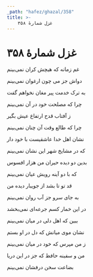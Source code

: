 ```yaml
---
_path: "hafez/ghazal/358"
title: >-
    غزل شمارهٔ ۳۵۸
---
```

# غزل شمارهٔ ۳۵۸

<div class="b" id="bn1"><div class="m1"><p>غم زمانه که هیچش کران نمی‌بینم</p></div>
<div class="m2"><p>دواش جز می چون ارغوان نمی‌بینم</p></div></div>
<div class="b" id="bn2"><div class="m1"><p>به ترک خدمت پیر مغان نخواهم گفت</p></div>
<div class="m2"><p>چرا که مصلحت خود در آن نمی‌بینم</p></div></div>
<div class="b" id="bn3"><div class="m1"><p>ز آفتاب قدح ارتفاع عیش بگیر</p></div>
<div class="m2"><p>چرا که طالع وقت آن چنان نمی‌بینم</p></div></div>
<div class="b" id="bn4"><div class="m1"><p>نشان اهل خدا عاشقیست با خود دار</p></div>
<div class="m2"><p>که در مشایخ شهر این نشان نمی‌بینم</p></div></div>
<div class="b" id="bn5"><div class="m1"><p>بدین دو دیده حیران من هزار افسوس</p></div>
<div class="m2"><p>که با دو آینه رویش عیان نمی‌بینم</p></div></div>
<div class="b" id="bn6"><div class="m1"><p>قد تو تا بشد از جویبار دیده من</p></div>
<div class="m2"><p>به جای سرو جز آب روان نمی‌بینم</p></div></div>
<div class="b" id="bn7"><div class="m1"><p>در این خمار کسم جرعه‌ای نمی‌بخشد</p></div>
<div class="m2"><p>ببین که اهل دلی در میان نمی‌بینم</p></div></div>
<div class="b" id="bn8"><div class="m1"><p>نشان موی میانش که دل در او بستم</p></div>
<div class="m2"><p>ز من مپرس که خود در میان نمی‌بینم</p></div></div>
<div class="b" id="bn9"><div class="m1"><p>من و سفینه حافظ که جز در این دریا</p></div>
<div class="m2"><p>بضاعت سخن درفشان نمی‌بینم</p></div></div>
